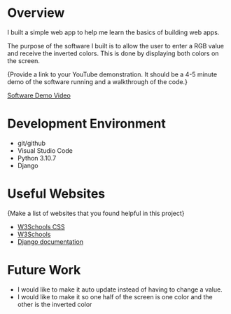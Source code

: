 # Overview

I built a simple web app to help me learn the basics of building web apps.

The purpose of the software I built is to allow the user to enter a RGB value and receive the inverted colors. This is done by displaying both colors on the screen.

{Provide a link to your YouTube demonstration.  It should be a 4-5 minute demo of the software running and a walkthrough of the code.}

[Software Demo Video](https://youtu.be/-cyRij2SObs)

# Development Environment

* git/github
* Visual Studio Code
* Python 3.10.7
* Django

# Useful Websites

{Make a list of websites that you found helpful in this project}
* [W3Schools CSS](https://www.w3schools.com/w3css/defaulT.asp)
* [W3Schools](https://www.w3schools.com/html/)
* [Django documentation](https://docs.djangoproject.com/en/3.0/contents/)

# Future Work

* I would like to make it auto update instead of having to change a value.
* I would like to make it so one half of the screen is one color and the other is the inverted color